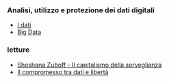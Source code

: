 ### Analisi, utilizzo e protezione dei dati digitali
- [I dati](http://albertoferrari.github.io/analisi_dati/lezioni/DD01-dati.pdf)
- [Big Data](http://albertoferrari.github.io/analisi_dati/lezioni/DD02-big_data.pdf)

### letture
- [Shoshana Zuboff - Il capitalismo della sorveglianza](http://albertoferrari.github.io/analisi_dati/letture/capitalismo_della_sorveglianza.pdf)
- [Il compromesso tra dati e libertà](http://albertoferrari.github.io/analisi_dati/letture/dati_e_liberta.pdf)
